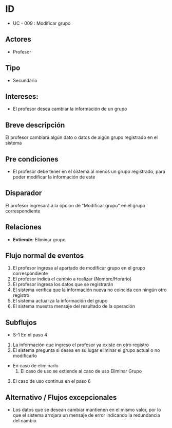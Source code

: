 # ID
- UC - 009 : Modificar grupo
   
## Actores
 * Profesor
    
## Tipo 
 * Secundario
   
## Intereses:
- El profesor desea cambiar la información de un grupo 
  
## Breve descripción
El profesor cambiará algún dato o datos de algún grupo registrado en el sistema

## Pre condiciones
- El profesor debe tener en el sistema al menos un grupo registrado, para poder modificar la información de este

## Disparador
El profesor ingresará a la opcion de "Modificar grupo" en el grupo correspondiente

## Relaciones
- **Extiende**: Eliminar grupo

## Flujo normal de eventos
1. El profesor ingresa al apartado de modificar grupo en el grupo correspondiente
2. El profesor indica el cambio a realizar (Nombre/Horario)
3. El profesor ingresa los datos que se registrarán
4. El sistema verifica que la información nueva no coincida con ningún otro registro
5. El sistema actualiza la información del grupo
6. El sistema muestra mensaje del resultado de la operación

## Subflujos
- S-1 En el paso 4
1. La información que ingreso el profesor ya existe en otro registro
2. El sistema pregunta si desea en su lugar eliminar el grupo actual o no modificarlo
  - En caso de eliminarlo
    1. El caso de uso se extiende al caso de uso Eliminar Grupo
3. El caso de uso continua en el paso 6

## Alternativo / Flujos excepcionales
- Los datos que se desean cambiar mantienen en el mismo valor, por lo que el sistema arrojara un mensaje de error indicando la redundancia del cambio
